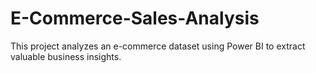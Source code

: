 # E-Commerce-Sales-Analysis
This project analyzes an e-commerce dataset using Power BI to extract valuable business insights.
